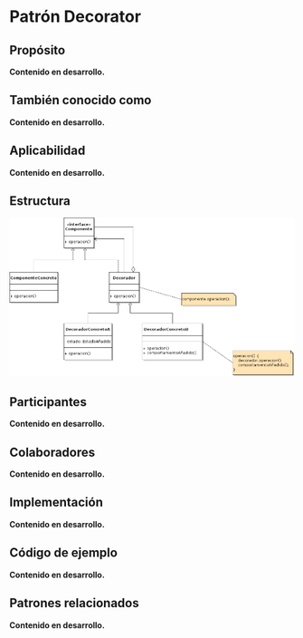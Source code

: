 # Patrón Decorator

## Propósito

**Contenido en desarrollo.**

## También conocido como

**Contenido en desarrollo.**

## Aplicabilidad

**Contenido en desarrollo.**

## Estructura

![](/assets/uml/decorator.png)

## Participantes

**Contenido en desarrollo.**

## Colaboradores

**Contenido en desarrollo.**

## Implementación

**Contenido en desarrollo.**

## Código de ejemplo

**Contenido en desarrollo.**

## Patrones relacionados

**Contenido en desarrollo.**
